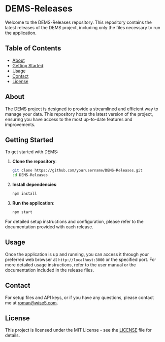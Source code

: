 # DEMS-Releases

Welcome to the DEMS-Releases repository. This repository contains the latest releases of the DEMS project, including only the files necessary to run the application.

## Table of Contents

- [About](#about)
- [Getting Started](#getting-started)
- [Usage](#usage)
- [Contact](#contact)
- [License](#license)

## About

The DEMS project is designed to provide a streamlined and efficient way to manage your data. This repository hosts the latest version of the project, ensuring you have access to the most up-to-date features and improvements.

## Getting Started

To get started with DEMS:

1. **Clone the repository**:
    ```bash
    git clone https://github.com/yourusername/DEMS-Releases.git
    cd DEMS-Releases
    ```

2. **Install dependencies**:
    ```bash
    npm install
    ```

3. **Run the application**:
    ```bash
    npm start
    ```

For detailed setup instructions and configuration, please refer to the documentation provided with each release.

## Usage

Once the application is up and running, you can access it through your preferred web browser at `http://localhost:3000` or the specified port. For more detailed usage instructions, refer to the user manual or the documentation included in the release files.

## Contact

For setup files and API keys, or if you have any questions, please contact me at [roman@wise5.com](mailto:roman@wise5.com).

## License

This project is licensed under the MIT License - see the [LICENSE](LICENSE) file for details.
